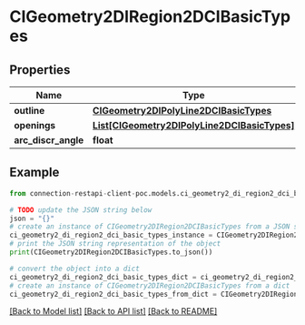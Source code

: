 # CIGeometry2DIRegion2DCIBasicTypes


## Properties

Name | Type | Description | Notes
------------ | ------------- | ------------- | -------------
**outline** | [**CIGeometry2DIPolyLine2DCIBasicTypes**](CIGeometry2DIPolyLine2DCIBasicTypes.md) |  | [optional] 
**openings** | [**List[CIGeometry2DIPolyLine2DCIBasicTypes]**](CIGeometry2DIPolyLine2DCIBasicTypes.md) |  | [optional] 
**arc_discr_angle** | **float** |  | [optional] 

## Example

```python
from connection-restapi-client-poc.models.ci_geometry2_di_region2_dci_basic_types import CIGeometry2DIRegion2DCIBasicTypes

# TODO update the JSON string below
json = "{}"
# create an instance of CIGeometry2DIRegion2DCIBasicTypes from a JSON string
ci_geometry2_di_region2_dci_basic_types_instance = CIGeometry2DIRegion2DCIBasicTypes.from_json(json)
# print the JSON string representation of the object
print(CIGeometry2DIRegion2DCIBasicTypes.to_json())

# convert the object into a dict
ci_geometry2_di_region2_dci_basic_types_dict = ci_geometry2_di_region2_dci_basic_types_instance.to_dict()
# create an instance of CIGeometry2DIRegion2DCIBasicTypes from a dict
ci_geometry2_di_region2_dci_basic_types_from_dict = CIGeometry2DIRegion2DCIBasicTypes.from_dict(ci_geometry2_di_region2_dci_basic_types_dict)
```
[[Back to Model list]](../README.md#documentation-for-models) [[Back to API list]](../README.md#documentation-for-api-endpoints) [[Back to README]](../README.md)


